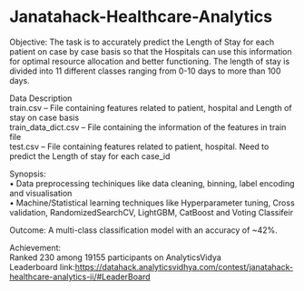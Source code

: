 # Janatahack-Healthcare-Analytics

Objective: The task is to accurately predict the Length of Stay for each patient on case by case basis so that the Hospitals can use this information for optimal resource allocation and better functioning. The length of stay is divided into 11 different classes ranging from 0-10 days to more than 100 days.

Data Description                                                          
train.csv – File containing features related to patient, hospital and Length of stay on case basis                            
train_data_dict.csv – File containing the information of the features in train file                               
test.csv – File containing features related to patient, hospital. Need to predict the Length of stay for each case_id                               

Synopsis:                                                                                
• Data preprocessing techiniques like data cleaning, binning, label encoding and visualisation                                                       
• Machine/Statistical learning techniques like Hyperparameter tuning, Cross validation, RandomizedSearchCV, LightGBM, CatBoost and Voting Classifeir                 

Outcome: A multi-class classification model with an accuracy of ~42%.                                                       

Achievement:                                            
Ranked 230 among 19155 participants on AnalyticsVidya                                          
Leaderboard link:https://datahack.analyticsvidhya.com/contest/janatahack-healthcare-analytics-ii/#LeaderBoard
